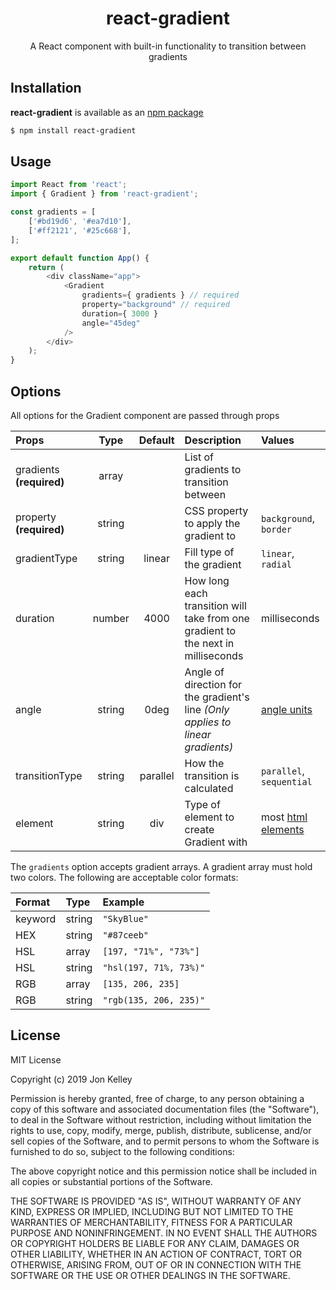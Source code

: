 <h1 align="center">react-gradient</h1>
  
<p align="center">A React component with built-in functionality to transition between gradients</p>

## Installation

<b>react-gradient</b> is available as an [npm package](link-to-published-npm-page)
```bash
$ npm install react-gradient
```

## Usage

```js
import React from 'react';
import { Gradient } from 'react-gradient';

const gradients = [
	['#bd19d6', '#ea7d10'],
	['#ff2121', '#25c668'],
];

export default function App() {
	return (
		<div className="app">
			<Gradient
				gradients={ gradients } // required
				property="background" // required
				duration={ 3000 }
				angle="45deg"
			/>
		</div>
	);
}
```

## Options

All options for the Gradient component are passed through props

| Props                          | Type         | Default | Description   | Values                                      
| :-----------------------       | :----:       | :----:  | :------------ | :-----
| gradients <b>(required)</b>    | array        |         | List of gradients to transition between | 
| property <b>(required)</b>     | string       |         | CSS property to apply the gradient to | `background`, <br> `border`
| gradientType                   | string       | linear  | Fill type of the gradient | `linear`, <br> `radial`
| duration                       | number       | 4000    | How long each transition will take from one gradient to the next in milliseconds | milliseconds
| angle                          | string       | 0deg    | Angle of direction for the gradient's line <i>(Only applies to linear gradients)<i> | [angle units](https://developer.mozilla.org/en-US/docs/Web/CSS/angle)
| transitionType                 | string       | parallel| How the transition is calculated | `parallel`, <br> `sequential`
| element                        | string       | div     | Type of element to create Gradient with | most [html elements](https://developer.mozilla.org/en-US/docs/Web/HTML/Element)
	


The `gradients` option accepts gradient arrays. A gradient array must hold two colors. The following are acceptable color formats:

| Format   | Type   | Example
| :------- | :----- | :---------------
| keyword  | string | `"SkyBlue"`
| HEX      | string | `"#87ceeb"`
| HSL      | array  | `[197, "71%", "73%"]`
| HSL      | string  | `"hsl(197, 71%, 73%)"`
| RGB      | array  | `[135, 206, 235]`
| RGB      | string | `"rgb(135, 206, 235)"`

## License

MIT License

Copyright (c) 2019 Jon Kelley

Permission is hereby granted, free of charge, to any person obtaining a copy
of this software and associated documentation files (the "Software"), to deal
in the Software without restriction, including without limitation the rights
to use, copy, modify, merge, publish, distribute, sublicense, and/or sell
copies of the Software, and to permit persons to whom the Software is
furnished to do so, subject to the following conditions:

The above copyright notice and this permission notice shall be included in all
copies or substantial portions of the Software.

THE SOFTWARE IS PROVIDED "AS IS", WITHOUT WARRANTY OF ANY KIND, EXPRESS OR
IMPLIED, INCLUDING BUT NOT LIMITED TO THE WARRANTIES OF MERCHANTABILITY,
FITNESS FOR A PARTICULAR PURPOSE AND NONINFRINGEMENT. IN NO EVENT SHALL THE
AUTHORS OR COPYRIGHT HOLDERS BE LIABLE FOR ANY CLAIM, DAMAGES OR OTHER
LIABILITY, WHETHER IN AN ACTION OF CONTRACT, TORT OR OTHERWISE, ARISING FROM,
OUT OF OR IN CONNECTION WITH THE SOFTWARE OR THE USE OR OTHER DEALINGS IN THE
SOFTWARE.
